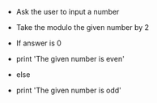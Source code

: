 * Ask the user to input a number
- Take the modulo the given number by 2
+ If answer is 0
* print 'The given number is even'
- else
+ print 'The given number is odd'
